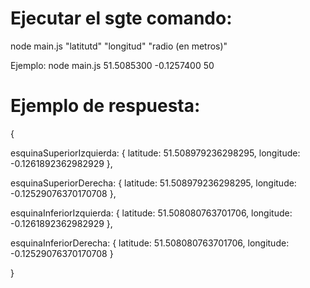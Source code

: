 # Ejecutar el sgte comando:

node main.js "latitutd" "longitud" "radio (en metros)"

Ejemplo: node main.js 51.5085300 -0.1257400 50
  
# Ejemplo de respuesta:
  
  {
  
  esquinaSuperiorIzquierda: { latitude: 51.508979236298295, longitude: -0.1261892362982929 },
  
  esquinaSuperiorDerecha: { latitude: 51.508979236298295, longitude: -0.12529076370170708 },
  
  esquinaInferiorIzquierda: { latitude: 51.508080763701706, longitude: -0.1261892362982929 },
  
  esquinaInferiorDerecha: { latitude: 51.508080763701706, longitude: -0.12529076370170708 }
  
  }
